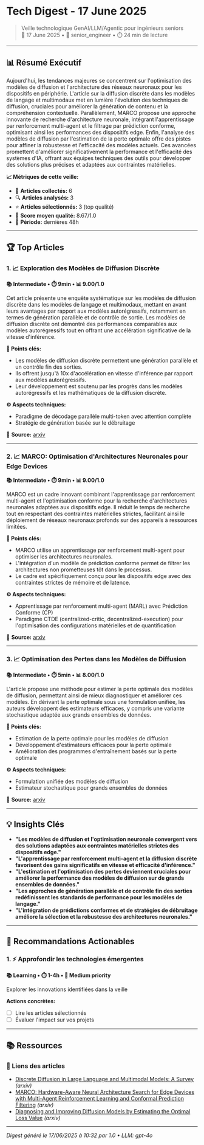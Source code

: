 # Tech Digest - 17 June 2025

> Veille technologique GenAI/LLM/Agentic pour ingénieurs seniors  
> 📅 17 June 2025 • 🎯 senior_engineer • ⏱️ 24 min de lecture

---

## 📊 Résumé Exécutif

Aujourd'hui, les tendances majeures se concentrent sur l'optimisation des modèles de diffusion et l'architecture des réseaux neuronaux pour les dispositifs en périphérie. L'article sur la diffusion discrète dans les modèles de langage et multimodaux met en lumière l'évolution des techniques de diffusion, cruciales pour améliorer la génération de contenu et la compréhension contextuelle. Parallèlement, MARCO propose une approche innovante de recherche d'architecture neuronale, intégrant l'apprentissage par renforcement multi-agent et le filtrage par prédiction conforme, optimisant ainsi les performances des dispositifs edge. Enfin, l'analyse des modèles de diffusion par l'estimation de la perte optimale offre des pistes pour affiner la robustesse et l'efficacité des modèles actuels. Ces avancées promettent d'améliorer significativement la performance et l'efficacité des systèmes d'IA, offrant aux équipes techniques des outils pour développer des solutions plus précises et adaptées aux contraintes matérielles.

**📈 Métriques de cette veille:**
- 📡 **Articles collectés:** 6
- 🔍 **Articles analysés:** 3
- ⭐ **Articles sélectionnés:** 3 (top qualité)
- 🎯 **Score moyen qualité:** 8.67/1.0
- 📅 **Période:** dernières 48h

---

## 🏆 Top Articles

### 1. 📈 Exploration des Modèles de Diffusion Discrète

**📚 Intermediate • ⏱️ 9min • 📊 9.00/1.0**

Cet article présente une enquête systématique sur les modèles de diffusion discrète dans les modèles de langage et multimodaux, mettant en avant leurs avantages par rapport aux modèles autorégressifs, notamment en termes de génération parallèle et de contrôle de sortie. Les modèles de diffusion discrète ont démontré des performances comparables aux modèles autorégressifs tout en offrant une accélération significative de la vitesse d'inférence.

**🔑 Points clés:**
- Les modèles de diffusion discrète permettent une génération parallèle et un contrôle fin des sorties.
- Ils offrent jusqu'à 10x d'accélération en vitesse d'inférence par rapport aux modèles autorégressifs.
- Leur développement est soutenu par les progrès dans les modèles autorégressifs et les mathématiques de la diffusion discrète.

**⚙️ Aspects techniques:**
- Paradigme de décodage parallèle multi-token avec attention complète
- Stratégie de génération basée sur le débruitage

🔗 **Source:** [arxiv](http://arxiv.org/abs/2506.13759v1)

---

### 2. 📈 MARCO: Optimisation d'Architectures Neuronales pour Edge Devices

**📚 Intermediate • ⏱️ 9min • 📊 9.00/1.0**

MARCO est un cadre innovant combinant l'apprentissage par renforcement multi-agent et l'optimisation conforme pour la recherche d'architectures neuronales adaptées aux dispositifs edge. Il réduit le temps de recherche tout en respectant des contraintes matérielles strictes, facilitant ainsi le déploiement de réseaux neuronaux profonds sur des appareils à ressources limitées.

**🔑 Points clés:**
- MARCO utilise un apprentissage par renforcement multi-agent pour optimiser les architectures neuronales.
- L'intégration d'un modèle de prédiction conforme permet de filtrer les architectures non prometteuses tôt dans le processus.
- Le cadre est spécifiquement conçu pour les dispositifs edge avec des contraintes strictes de mémoire et de latence.

**⚙️ Aspects techniques:**
- Apprentissage par renforcement multi-agent (MARL) avec Prédiction Conforme (CP)
- Paradigme CTDE (centralized-critic, decentralized-execution) pour l'optimisation des configurations matérielles et de quantification

🔗 **Source:** [arxiv](http://arxiv.org/abs/2506.13755v1)

---

### 3. 📈 Optimisation des Pertes dans les Modèles de Diffusion

**📚 Intermediate • ⏱️ 5min • 📊 8.00/1.0**

L'article propose une méthode pour estimer la perte optimale des modèles de diffusion, permettant ainsi de mieux diagnostiquer et améliorer ces modèles. En dérivant la perte optimale sous une formulation unifiée, les auteurs développent des estimateurs efficaces, y compris une variante stochastique adaptée aux grands ensembles de données.

**🔑 Points clés:**
- Estimation de la perte optimale pour les modèles de diffusion
- Développement d'estimateurs efficaces pour la perte optimale
- Amélioration des programmes d'entraînement basés sur la perte optimale

**⚙️ Aspects techniques:**
- Formulation unifiée des modèles de diffusion
- Estimateur stochastique pour grands ensembles de données

🔗 **Source:** [arxiv](http://arxiv.org/abs/2506.13763v1)

---

## 💡 Insights Clés

- **"Les modèles de diffusion et l'optimisation neuronale convergent vers des solutions adaptées aux contraintes matérielles strictes des dispositifs edge."**
- **"L'apprentissage par renforcement multi-agent et la diffusion discrète favorisent des gains significatifs en vitesse et efficacité d'inférence."**
- **"L'estimation et l'optimisation des pertes deviennent cruciales pour améliorer la performance des modèles de diffusion sur de grands ensembles de données."**
- **"Les approches de génération parallèle et de contrôle fin des sorties redéfinissent les standards de performance pour les modèles de langage."**
- **"L'intégration de prédictions conformes et de stratégies de débruitage améliore la sélection et la robustesse des architectures neuronales."**

---

## 🎯 Recommandations Actionables

### 1. ⚡ Approfondir les technologies émergentes

**📚 Learning • ⏱️ 1-4h • 🎯 Medium priority**

Explorer les innovations identifiées dans la veille

**Actions concrètes:**
- [ ] Lire les articles sélectionnés
- [ ] Évaluer l'impact sur vos projets

---

## 📚 Ressources

### 🔗 Liens des articles

- [Discrete Diffusion in Large Language and Multimodal Models: A Survey](http://arxiv.org/abs/2506.13759v1) *(arxiv)*
- [MARCO: Hardware-Aware Neural Architecture Search for Edge Devices with  Multi-Agent Reinforcement Learning and Conformal Prediction Filtering](http://arxiv.org/abs/2506.13755v1) *(arxiv)*
- [Diagnosing and Improving Diffusion Models by Estimating the Optimal Loss  Value](http://arxiv.org/abs/2506.13763v1) *(arxiv)*


---

*Digest généré le 17/06/2025 à 10:32 par 1.0 • LLM: gpt-4o*
